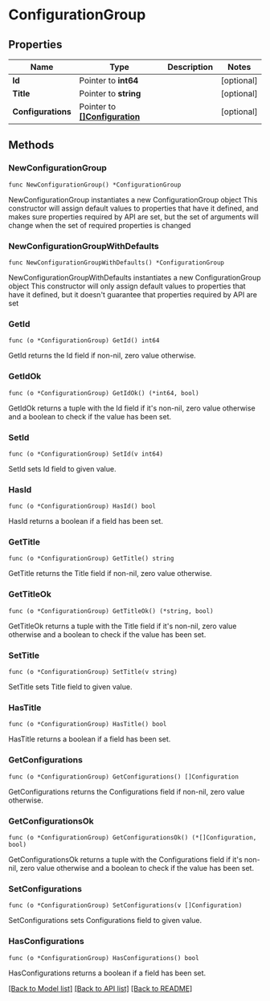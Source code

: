 # ConfigurationGroup

## Properties

Name | Type | Description | Notes
------------ | ------------- | ------------- | -------------
**Id** | Pointer to **int64** |  | [optional] 
**Title** | Pointer to **string** |  | [optional] 
**Configurations** | Pointer to [**[]Configuration**](Configuration.md) |  | [optional] 

## Methods

### NewConfigurationGroup

`func NewConfigurationGroup() *ConfigurationGroup`

NewConfigurationGroup instantiates a new ConfigurationGroup object
This constructor will assign default values to properties that have it defined,
and makes sure properties required by API are set, but the set of arguments
will change when the set of required properties is changed

### NewConfigurationGroupWithDefaults

`func NewConfigurationGroupWithDefaults() *ConfigurationGroup`

NewConfigurationGroupWithDefaults instantiates a new ConfigurationGroup object
This constructor will only assign default values to properties that have it defined,
but it doesn't guarantee that properties required by API are set

### GetId

`func (o *ConfigurationGroup) GetId() int64`

GetId returns the Id field if non-nil, zero value otherwise.

### GetIdOk

`func (o *ConfigurationGroup) GetIdOk() (*int64, bool)`

GetIdOk returns a tuple with the Id field if it's non-nil, zero value otherwise
and a boolean to check if the value has been set.

### SetId

`func (o *ConfigurationGroup) SetId(v int64)`

SetId sets Id field to given value.

### HasId

`func (o *ConfigurationGroup) HasId() bool`

HasId returns a boolean if a field has been set.

### GetTitle

`func (o *ConfigurationGroup) GetTitle() string`

GetTitle returns the Title field if non-nil, zero value otherwise.

### GetTitleOk

`func (o *ConfigurationGroup) GetTitleOk() (*string, bool)`

GetTitleOk returns a tuple with the Title field if it's non-nil, zero value otherwise
and a boolean to check if the value has been set.

### SetTitle

`func (o *ConfigurationGroup) SetTitle(v string)`

SetTitle sets Title field to given value.

### HasTitle

`func (o *ConfigurationGroup) HasTitle() bool`

HasTitle returns a boolean if a field has been set.

### GetConfigurations

`func (o *ConfigurationGroup) GetConfigurations() []Configuration`

GetConfigurations returns the Configurations field if non-nil, zero value otherwise.

### GetConfigurationsOk

`func (o *ConfigurationGroup) GetConfigurationsOk() (*[]Configuration, bool)`

GetConfigurationsOk returns a tuple with the Configurations field if it's non-nil, zero value otherwise
and a boolean to check if the value has been set.

### SetConfigurations

`func (o *ConfigurationGroup) SetConfigurations(v []Configuration)`

SetConfigurations sets Configurations field to given value.

### HasConfigurations

`func (o *ConfigurationGroup) HasConfigurations() bool`

HasConfigurations returns a boolean if a field has been set.


[[Back to Model list]](../README.md#documentation-for-models) [[Back to API list]](../README.md#documentation-for-api-endpoints) [[Back to README]](../README.md)


